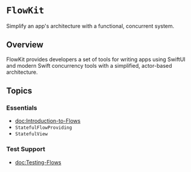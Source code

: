 # ``FlowKit``

Simplify an app's architecture with a functional, concurrent system. 

## Overview

FlowKit provides developers a set of tools for writing apps using SwiftUI and modern Swift concurrency tools with a
simplified, actor-based architecture.

## Topics

### Essentials

- <doc:Introduction-to-Flows>
- ``StatefulFlowProviding``
- ``StatefulView``

### Test Support

- <doc:Testing-Flows>
